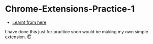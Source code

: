 # Chrome-Extensions-Practice-1
- [Learnt from here](https://developer.chrome.com/docs/extensions/mv3/overview/)

 I have done this just for practice soon would be making my own simple extension.  :innocent:
